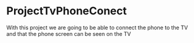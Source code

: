 # ProjectTvPhoneConect
 With this project we are going to be able to connect the phone to the TV and that the phone screen can be seen on the TV
